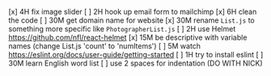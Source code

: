 
[x] 4H fix image slider
[ ] 2H hook up email form to mailchimp
[x] 6H clean the code
[ ] 30M get domain name for website
[x] 30M rename `List.js` to something more specific like `PhotographerList.js`
[ ] 2H use Helmet https://github.com/nfl/react-helmet
[x] 15M be descriptive with variable names (change List.js 'count' to 'numItems')
[ ] 5M watch https://eslint.org/docs/user-guide/getting-started
[ ] 1H try to install eslint
[ ] 30M learn English word list
[ ] use 2 spaces for indentation (DO WITH NICK)


